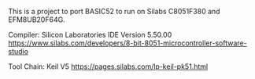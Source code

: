 This is a project to port BASIC52 to run on Silabs C8051F380 and EFM8UB20F64G.

Compiler: Silicon Laboratories IDE Version 5.50.00
https://www.silabs.com/developers/8-bit-8051-microcontroller-software-studio

Tool Chain: Keil V5
https://pages.silabs.com/lp-keil-pk51.html



